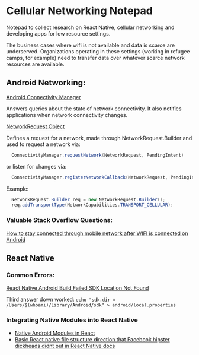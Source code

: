# Cellular Networking Notepad

Notepad to collect research on React Native, cellular networking and developing apps for low resource settings. 

The business cases where wifi is not available and data is scarce are underserved. Organizations operating in these settings (working in refugee camps, for example) need to transfer data over whatever scarce network resources are available. 


## Android Networking:

[Android Connectivity Manager](https://developer.android.com/reference/android/net/ConnectivityManager)

Answers queries about the state of network connectivity. It also notifies applications when network connectivity changes.

[NetworkRequest Object](https://developer.android.com/reference/android/net/NetworkRequest)

Defines a request for a network, made through NetworkRequest.Builder and used to request a network via:

```java 
  ConnectivityManager.requestNetwork(NetworkRequest, PendingIntent)
``` 

or listen for changes via:

```java 
  ConnectivityManager.registerNetworkCallback(NetworkRequest, PendingIntent).
```

Example:

```java
  NetworkRequest.Builder req = new NetworkRequest.Builder();
  req.addTransportType(NetworkCapabilities.TRANSPORT_CELLULAR);
```

### Valuable Stack Overflow Questions:

[How to stay connected through mobile network after WIFI is connected on Android](https://stackoverflow.com/questions/29835240/how-to-stay-connected-through-mobile-network-after-wifi-is-connected-on-android/29837637#29837637)

## React Native
### Common Errors:
[React Native Android Build Failed SDK Location Not Found](https://stackoverflow.com/questions/32634352/react-native-android-build-failed-sdk-location-not-found)

Third answer down worked:
```echo "sdk.dir = /Users/$(whoami)/Library/Android/sdk" > android/local.properties```

### Integrating Native Modules into React Native 

* [Native Android Modules in React](https://facebook.github.io/react-native/docs/native-modules-android.html)
* [Basic React native file structure direction that Facebook hipster dickheads didnt put in React Native docs](https://www.reactnative.guide/16-custom-native-modules/16.1-android-native-module.html)
